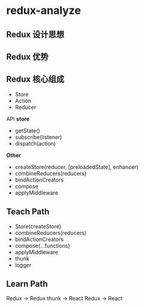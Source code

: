 # redux-analyze

## Redux 设计思想

## Redux 优势

## Redux 核心组成
- Store 
- Action
- Reducer

API
**store**
- getState()
- subscribe(listener)
- dispatch(action)

**Other**
- createStore(reducer, [preloadedState], enhancer)
- combineReducers(reducers)
- bindActionCreators
- compose
- applyMiddleware

## Teach Path
- Store(createStore)
- combineReducers(reducers)
- bindActionCreators
- compose(...functions)
- applyMiddleware
- thunk
- logger

## Learn Path
Redux -> Redux thunk -> React Redux -> React


